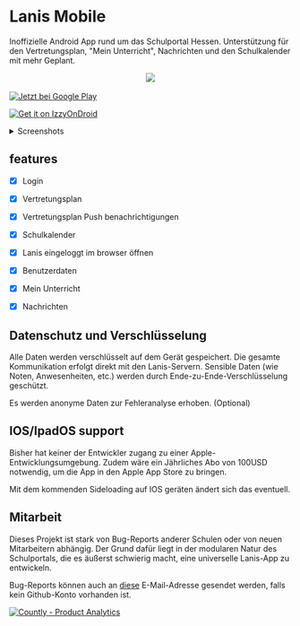# Lanis Mobile
Inoffizielle Android App rund um das Schulportal Hessen. Unterstützung für den Vertretungsplan, "Mein Unterricht", Nachrichten und den Schulkalender mit mehr Geplant. 

<p align="center">
    <img src="https://play-lh.googleusercontent.com/duiSdXGQ-spJ8WA82GsW4eESJYRC55lPW04f1OdmSKVVZrUx5TDEZR5xCrNIW-p4jJw=w416-h235" width="40%">
</p>
<a href='https://play.google.com/store/apps/details?id=io.github.alessioc42.sph&pcampaignid=pcampaignidMKT-Other-global-all-co-prtnr-py-PartBadge-Mar2515-1'>
  <img alt='Jetzt bei Google Play' src='https://play.google.com/intl/en_us/badges/static/images/badges/de_badge_web_generic.png' style='height: 71px'/>
</a>

<a href="https://apt.izzysoft.de/fdroid/index/apk/io.github.alessioc42.sph"><img src="https://www.martinstoeckli.ch/images/izzy-on-droid-badge-en.png" alt="Get it on IzzyOnDroid" style="height: 56px;"></a>


<details>
  <summary>Screenshots</summary>
<div style="text-align: center;">
  <img src="fastlane/metadata/android/en-US/images/phoneScreenshots/01.png" width="250" >
  <img src="fastlane/metadata/android/en-US/images/phoneScreenshots/02.png" width="250" >
  <img src="fastlane/metadata/android/en-US/images/phoneScreenshots/03.png" width="250" >
  <img src="fastlane/metadata/android/en-US/images/phoneScreenshots/04.png" width="250" >
  <img src="fastlane/metadata/android/en-US/images/phoneScreenshots/05.png" width="250" >
  <img src="fastlane/metadata/android/en-US/images/phoneScreenshots/06.png" width="250" >
  <img src="fastlane/metadata/android/en-US/images/phoneScreenshots/07.png" width="250" >

</div>
</details>

## features
- [x] Login
- [x] Vertretungsplan
- [x] Vertretungsplan Push benachrichtigungen
- [x] Schulkalender
- [x] Lanis eingeloggt im browser öffnen
- [x] Benutzerdaten
- [x] Mein Unterricht
- [x] Nachrichten


## Datenschutz und Verschlüsselung
Alle Daten werden verschlüsselt auf dem Gerät gespeichert. Die gesamte Kommunikation erfolgt direkt mit den Lanis-Servern.
Sensible Daten (wie Noten, Anwesenheiten, etc.) werden durch Ende-zu-Ende-Verschlüsselung geschützt.

Es werden anonyme Daten zur Fehleranalyse erhoben. (Optional)

## IOS/IpadOS support
Bisher hat keiner der Entwickler zugang zu einer Apple-Entwicklungsumgebung. Zudem wäre ein Jährliches Abo von 100USD notwendig, um die App in den Apple App Store zu bringen.

Mit dem kommenden Sideloading auf IOS geräten ändert sich das eventuell.

## Mitarbeit
Dieses Projekt ist stark von Bug-Reports anderer Schulen oder von neuen Mitarbeitern abhängig. Der Grund dafür liegt in
der modularen Natur des Schulportals, die es äußerst schwierig macht, eine universelle Lanis-App zu entwickeln.

Bug-Reports können auch an <a href="mailto:alessioc42.dev@gmail.com">diese</a> E-Mail-Adresse gesendet werden, falls kein Github-Konto vorhanden ist.

<a href="https://countly.com/?utm_source=badge" rel="nofollow"><img style="width:145px;height:60px" src="https://count.ly/badges/dark.svg" alt="Countly - Product Analytics" /></a>

